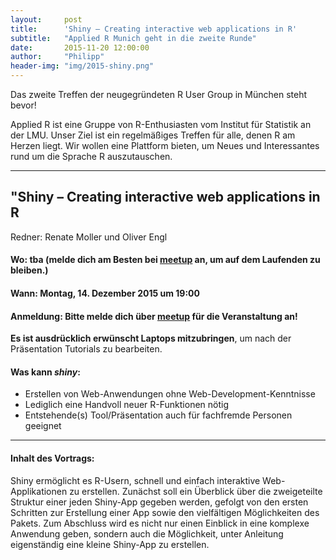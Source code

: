```yaml
---
layout:     post
title:      'Shiny – Creating interactive web applications in R'
subtitle:   "Applied R Munich geht in die zweite Runde"
date:       2015-11-20 12:00:00
author:     "Philipp"
header-img: "img/2015-shiny.png"
---
```


Das zweite Treffen der neugegründeten R User Group in München steht bevor!


Applied R ist eine Gruppe von R-Enthusiasten vom Institut für Statistik an der LMU. Unser Ziel ist ein regelmäßiges Treffen für alle, denen R am Herzen liegt. Wir wollen eine Plattform bieten, um Neues und Interessantes rund um die Sprache R auszutauschen.

---

## "Shiny – Creating interactive web applications in R

Redner: Renate Moller und Oliver Engl

#### Wo: tba (melde dich am Besten bei [<u>meetup</u>](http://www.meetup.com/Applied-R-Munich/events/226912554/) an, um auf dem Laufenden zu bleiben.)
<!---
Geschwister-Scholl-Platz 1, <u>Raum A016</u>, [LMU Hauptgebäude](https://www.google.de/maps/place/Universit%C3%A4t/@48.1508519,11.5795045,18z/data=!4m6!1m3!3m2!1s0x479e7594f75ef01b:0x308116d8f587d11f!2sJuristische+Fakult%C3%A4t+der+Ludwig-Maximilians-Universit%C3%A4t!3m1!1s0x479e7594b0916b35:0x1db87fcdefd8f09e)
--->
#### Wann: Montag, 14. Dezember 2015 um 19:00

#### Anmeldung: Bitte melde dich über [<u>meetup</u>](http://www.meetup.com/Applied-R-Munich/events/226912554/) für die Veranstaltung an!

 
**Es ist ausdrücklich erwünscht Laptops mitzubringen**, um nach der Präsentation Tutorials zu bearbeiten.

#### Was kann *shiny*:

* Erstellen von Web-Anwendungen ohne Web-Development-Kenntnisse
* Lediglich eine Handvoll neuer R-Funktionen nötig
* Entstehende(s) Tool/Präsentation auch für fachfremde Personen geeignet

---

#### Inhalt des Vortrags:  

Shiny ermöglicht es R-Usern, schnell und einfach interaktive Web-Applikationen zu erstellen. Zunächst soll ein Überblick über die zweigeteilte Struktur einer jeden Shiny-App gegeben 
werden, gefolgt von den ersten Schritten zur Erstellung einer App sowie den vielfältigen  Möglichkeiten des Pakets. Zum Abschluss wird es nicht nur einen Einblick in eine komplexe Anwendung geben, sondern auch die Möglichkeit, unter Anleitung eigenständig eine kleine Shiny-App zu erstellen.






